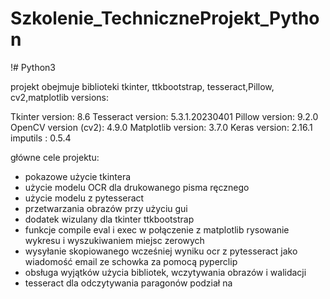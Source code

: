 # Szkolenie_TechniczneProjekt_Python
!# Python3

projekt obejmuje  biblioteki tkinter, ttkbootstrap, tesseract,Pillow, cv2,matplotlib
versions:

Tkinter version:  8.6
Tesseract version: 5.3.1.20230401
Pillow version:  9.2.0
OpenCV version (cv2): 4.9.0
Matplotlib version: 3.7.0
Keras version: 2.16.1
imputils : 0.5.4

główne cele projektu:
- pokazowe użycie tkintera
- użycie modelu OCR dla  drukowanego pisma ręcznego
- użycie modelu z pytesseract
- przetwarzania obrazów przy użyciu gui
- dodatek wizulany  dla tkinter ttkbootstrap
- funkcje compile eval i exec w połączenie z matplotlib rysowanie wykresu i wyszukiwaniem miejsc zerowych 
- wysyłanie skopiowanego wcześniej wyniku ocr z pytesseract  jako wiadomość email ze schowka za pomocą pyperclip
- obsługa wyjątków użycia bibliotek, wczytywania obrazów i walidacji 
- tesseract dla odczytywania paragonów podział na   



